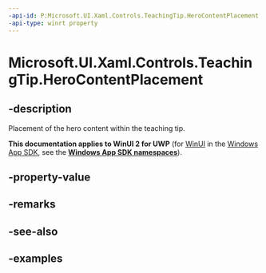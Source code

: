 ```yaml
---
-api-id: P:Microsoft.UI.Xaml.Controls.TeachingTip.HeroContentPlacement
-api-type: winrt property
---
```


# Microsoft.UI.Xaml.Controls.TeachingTip.HeroContentPlacement

<!--
public Microsoft.UI.Xaml.Controls.TeachingTipHeroContentPlacementMode HeroContentPlacement { get; set; }
-->

## -description

Placement of the hero content within the teaching tip.

**This documentation applies to WinUI 2 for UWP** (for [WinUI](/windows/apps/winui/winui3/) in the [Windows App SDK](/windows/apps/windows-app-sdk/), see the **[Windows App SDK namespaces](/windows/windows-app-sdk/api/winrt/)**).

## -property-value

## -remarks

## -see-also

## -examples

